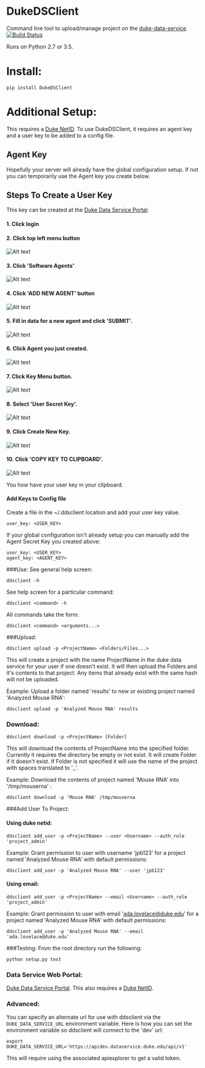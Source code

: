 # DukeDSClient
Command line tool to upload/manage project on the [duke-data-service](https://github.com/Duke-Translational-Bioinformatics/duke-data-service).
[![Build Status](https://travis-ci.org/Duke-GCB/DukeDSClient.svg?branch=master)](https://travis-ci.org/Duke-GCB/DukeDSClient)

Runs on Python 2.7 or 3.5.

# Install:
```
pip install DukeDSClient
```

# Additional Setup:
This requires a [Duke NetID](https://oit.duke.edu/email-accounts/netid/).
To use DukeDSClient, it requires an agent key and a user key to be added to a config file.

## Agent Key
Hopefully your server will already have the global configuration setup.
If not you can temporarily use the Agent key you create below.

## Steps To Create a User Key
This key can be created at the [Duke Data Service Portal](https://dataservice.duke.edu).
####  1. Click login

####  2. Click top left menu button
![Alt text](/images/TopLeftMenuButton.png?raw=true "Top Left Menu Button")

####  3. Click 'Software Agents'
![Alt text](/images/TopLeftMenu.png?raw=true "Top Left Menu")

####  4. Click 'ADD NEW AGENT' button
![Alt text](/images/AddAgentButton.png?raw=true "Add Agent Button")

####  5. Fill in data for a new agent and click 'SUBMIT'.
![Alt text](/images/CreateAgent.png?raw=true "Create Agent")

####  6. Click Agent you just created.
![Alt text](/images/ClickAgent.png?raw=true "Click Agent")

####  7. Click Key Menu button.
![Alt text](/images/KeyMenuButton.png?raw=true "Key Menu Button")

####  8. Select 'User Secret Key'.
![Alt text](/images/KeyMenu.png?raw=true "Key Menu Button")

####  9. Click Create New Key.
![Alt text](/images/CreateNewKey.png?raw=true "Key Menu Button")

####  10. Click 'COPY KEY TO CLIPBOARD'.
![Alt text](/images/CopyKeyToClipboard.png?raw=true "Key Menu Button")


You how have your user key in your clipboard.

#### Add Keys to Config file
Create a file in the ~/.ddsclient location and add your user key value.
```
user_key: <USER_KEY>
```
If your global configuration isn't already setup you can manually add the Agent Secret Key you created above:
```
user_key: <USER_KEY>
agent_key: <AGENT_KEY>
```

###Use:
See general help screen:
```
ddsclient -h
```
See help screen for a particular command:
```
ddsclient <command> -h
```

All commands take the form:
```
ddsclient <command> <arguments...>
```

###Upload:
```
ddsclient upload -p <ProjectName> <Folders/Files...>
```

This will create a project with the name ProjectName in the duke data service for your user if one doesn't exist.
It will then upload the Folders and it's contents to that project.
Any items that already exist with the same hash will not be uploaded.


Example: Upload a folder named 'results' to new or existing project named 'Analyzed Mouse RNA':
```
ddsclient upload -p 'Analyzed Mouse RNA' results
```

### Download:
```
ddsclient download -p <ProjectName> [Folder]
```
This will download the contents of ProjectName into the specified folder.
Currently it requires the directory be empty or not exist.
It will create Folder if it doesn't exist.
If Folder is not specified it will use the name of the project with spaces translated to '_'.

Example: Download the contents of project named 'Mouse RNA' into '/tmp/mouserna' :
```
ddsclient download -p 'Mouse RNA' /tmp/mouserna
```


###Add User To Project:
#### Using duke netid:
```
ddsclient add_user -p <ProjectName> --user <Username> --auth_role 'project_admin'
```
Example: Grant permission to user with username 'jpb123' for a project named 'Analyzed Mouse RNA' with default permissions:
```
ddsclient add_user -p 'Analyzed Mouse RNA' --user 'jpb123'
```

#### Using email:
```
ddsclient add_user -p <ProjectName> --email <Username> --auth_role 'project_admin'
```
Example: Grant permission to user with email 'ada.lovelace@duke.edu' for a project named 'Analyzed Mouse RNA' with default permissions:
```
ddsclient add_user -p 'Analyzed Mouse RNA' --email 'ada.lovelace@duke.edu'
```


###Testing:
From the root directory run the following:
```
python setup.py test
```

### Data Service Web Portal:
[Duke Data Service Portal](https://dataservice.duke.edu).
This also requires a [Duke NetID](https://oit.duke.edu/email-accounts/netid/).

### Advanced:
You can specify an alternate url for use with ddsclient via the `DUKE_DATA_SERVICE_URL` environment variable.
Here is how you can set the environment variable so ddsclient will connect to the 'dev' url:
```
export DUKE_DATA_SERVICE_URL='https://apidev.dataservice.duke.edu/api/v1'
```
This will require using the associated apiexplorer to get a valid token.

